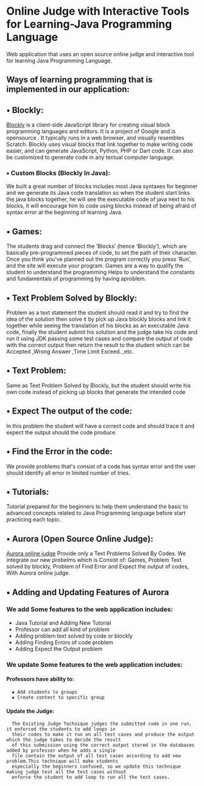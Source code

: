 # Online Judge with Interactive Tools for Learning-Java Programming Language

Web application that uses an open source online judge and interactive tool for learning Java Programming Language.

## Ways of learning programming that is implemented in our application:

## **• Blockly:**

[Blockly](https://developers.google.com/blockly) is a client-side JavaScript library for creating visual block
programming languages and editors. It is a project of Google and is opensource
. It typically runs in a web browser, and visually resembles Scratch.
Blockly uses visual blocks that link together to make writing code easier,
and can generate JavaScript, Python, PHP or Dart code. It can also be
customized to generate code in any textual computer language.

### **▪ Custom Blocks (Blockly In Java):**

We built a great number of blocks includes most Java syntaxes for
beginner and we generate its Java code translation so when the student
start links the java blocks together, he will see the executable code of
java next to his blocks, it will encourage him to code using blocks
instead of being afraid of syntax error at the beginning of learning
Java.

## **• Games:**

The students drag and connect the ‘Blocks’ (hence ‘Blockly’), which are
basically pre-programmed pieces of code, to set the path of their
character. Once you think you’ve planned out the program correctly
you press ‘Run’, and the site will execute your program.
Games are a way to qualify the student to understand the programming
Helps to understand the constants and fundamentals of programming by
having aproblem.

## **• Text Problem Solved by Blockly:**

Problem as a text statement the student should read it and try to find the idea of
the solution then solve it by pick up Java blockly blocks and link it together while
seeing the translation of his blocks as an executable Java code, finally the student
submit his solution and the judge take his code and run it using JDK passing some
test cases and compare the output of code with the correct output then return the
result to the student which can be Accepted ,Wrong Answer ,Time Limit
Exceed..,etc.

## **• Text Problem:**

Same as Text Problem Solved by Blockly, but the student should write his own
code instead of picking up blocks that generate the intended code

## **• Expect The output of the code:**

In this problem the student will have a correct code and should trace it and expect
the output should the code produce.

## **• Find the Error in the code:**
We provide problems that's consist of a code has syntax error and the user should identify all error in limited number
of tries.

## **• Tutorials:**

Tutorial prepared for the beginners to help them understand the basic to
advanced concepts related to Java Programming language before start
practicing each topic.

## **• Aurora (Open Source Online Judge):**

[Aurora online judge](https://github.com/pushkar8723/Aurora) Provide only a Text Problems Solved By Codes.
We integrate our new probelms which is Consist of: Games, Problem Text solved
by blockly, Problem of Find Error and Expect the output of codes, With
Aurora online judge.

## **▪ Adding and Updating Features of Aurora**

### **We add Some features to the web application includes:**
  - Java Tutorial and Adding New Tutorial
  - Professor can add all kind of problem
  - Adding problem text solved by code or blockly
  - Adding Finding Errors of code problem
  - Adding Expect the Output problem

### **We update Some features to the web application includes:**

####  Professors have ability to:
      ▪ Add students to groups
      ▪ Create contest to specific group
####  Update the Judge:
      The Existing Judge Technique judges the submitted code in one run, it enforced the students to add loops in 
      their codes to make it run on all test cases and produce the output which the judge takes to decide the result
      of this submission using the correct output stored in the databases added by professor when he adds a single 
      file contain the output of all test cases according to add new problem.This technique will make students 
      especially the beginners confused, so we update this technique making judge test all the test cases without 
      enforce the student to add loop to run all the test cases.
